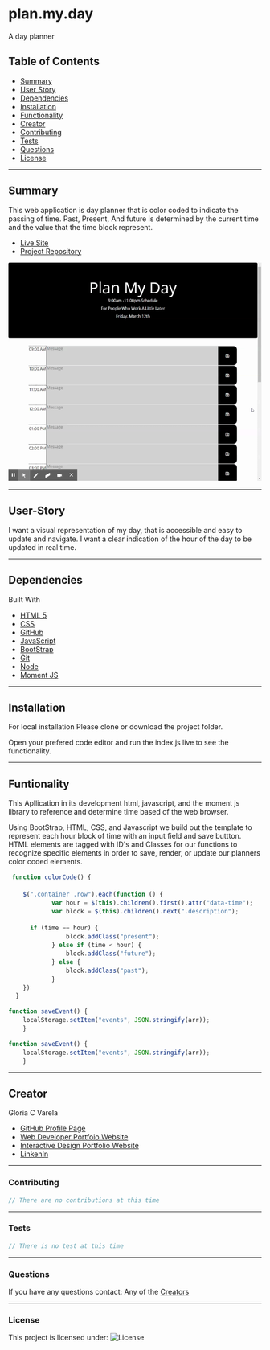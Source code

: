 # plan.my.day

A day planner

## Table of Contents

* [Summary](#summary)
* [User Story](#user-story)
* [Dependencies](#Dependencies)
* [Installation](#Installation)
* [Functionality](#Functionality)
* [Creator](#creator)
* [Contributing](#contributing)
* [Tests](#tests)
* [Questions](#questions)
* [License](#license)

______________________________________________________________________________

## Summary

This web application is day planner that is color coded to indicate the passing of time. Past, Present, And future is determined by the current time and the value that the time block represent.

* [Live Site](https://gcvarela21.github.io/art-clicky-game/)
* [Project Repository](https://github.com/gcvarela21/art-clicky-game)

![GIF Visual of The Deployed Web Application](https://github.com/gcvarela21/plan.my.day/blob/main/plan_gv.gif?raw=true)

______________________________________________________________________________

## User-Story

I want a visual representation of my day, that is accessible and easy to update and navigate. I want a clear indication of the hour of the day to be updated in real time.

______________________________________________________________________________

## Dependencies

Built With

* [HTML 5](https://www.w3schools.com/html/)
* [CSS](https://www.w3schools.com/css/css_howto.asp)
* [GitHub](https://github.com/)
* [JavaScript](https://www.w3schools.com/js/default.asp)
* [BootStrap](https://getbootstrap.com/docs/5.0/getting-started/introduction/)
* [Git](https://git-scm.com/downloads)
* [Node](https://nodejs.org/en/)
* [Moment JS]()

______________________________________________________________________________
  
## Installation

For local installation Please clone or download the project folder.

Open your prefered code editor and run the index.js live to see the functionality.

______________________________________________________________________________
  
## Funtionality

This Apllication in its development html, javascript, and the moment js library to reference and determine time based of the web browser.

Using BootStrap, HTML, CSS, and Javascript we build out the template to represent each hour block of time with an input field and save buttton. 
HTML elements are tagged with ID's and Classes for our functions to recognize specific elements in order to save, render, or update our planners color coded elements.

```javascript
 function colorCode() {

    $(".container .row").each(function () {
			var hour = $(this).children().first().attr("data-time");
			var block = $(this).children().next(".description");
			
      if (time == hour) {
				block.addClass("present");
			} else if (time < hour) {
				block.addClass("future");
			} else {
				block.addClass("past");
			}
    })
  }
```

```javascript
function saveEvent() {
    localStorage.setItem("events", JSON.stringify(arr));
	}
```

```javascript
function saveEvent() {
    localStorage.setItem("events", JSON.stringify(arr));
	}
```


______________________________________________________________________________

## Creator

Gloria C Varela

* [GitHub Profile Page](https://github.com/gcvarela21)
* [Web Developer Portfoio Website](https://gcvarela21.github.io/glo.digital/)
* [Interactive Design Portfolio Website](https://www.glo.digital/)
* [LinkenIn](https://www.linkedin.com/in/glovarela/)

______________________________________________________________________________

### Contributing

```javascript
// There are no contributions at this time
```

______________________________________________________________________________

### Tests

```javascript
// There is no test at this time
```

______________________________________________________________________________

### Questions

If you have any questions contact: Any of the [Creators](#creators)

______________________________________________________________________________

### License

This project is licensed under: ![License](https://img.shields.io/static/v1?label=License&message=MIT&color=blueviolet&style=plastic)
